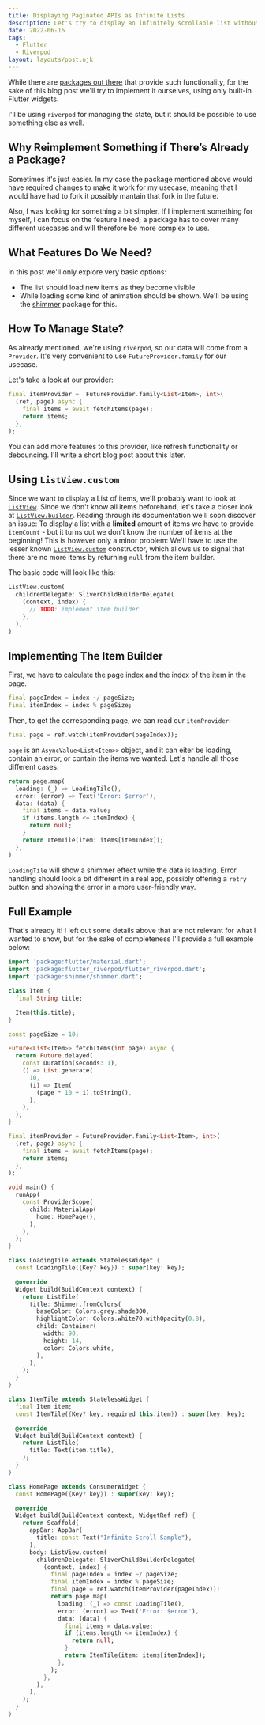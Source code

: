 ```yaml
---
title: Displaying Paginated APIs as Infinite Lists
description: Let's try to display an infinitely scrollable list without using dependencies!
date: 2022-06-16
tags:
  - Flutter
  - Riverpod
layout: layouts/post.njk
---
```

While there are [packages out there](https://pub.dev/packages/infinite_scroll_pagination) that provide such functionality,
for the sake of this blog post we'll try to implement it ourselves, using only built-in Flutter widgets.

I'll be using `riverpod` for managing the state, but it should be possible to use something else as well.

## Why Reimplement Something if There’s Already a Package?

Sometimes it's just easier.
In my case the package mentioned above would have required changes to make it work for my usecase,
meaning that I would have had to fork it possibly mantain that fork in the future.

Also, I was looking for something a bit simpler. If I implement something for myself,
I can focus on the feature I need; a package has to cover many different usecases and
will therefore be more complex to use.

## What Features Do We Need?

In this post we'll only explore very basic options:
- The list should load new items as they become visible
- While loading some kind of animation should be shown. We'll be using the [shimmer](https://pub.dev/packages/shimmer) package for this.

## How To Manage State?

As already mentioned, we're using `riverpod`, so our data will come from a `Provider`.
It's very convenient to use `FutureProvider.family` for our usecase.

Let's take a look at our provider:
```dart
final itemProvider =  FutureProvider.family<List<Item>, int>(
  (ref, page) async {
    final items = await fetchItems(page);
    return items;
  },
);

```

You can add more features to this provider, like refresh functionality or debouncing.
I'll write a short blog post about this later.


## Using `ListView.custom`

Since we want to display a List of items, we'll probably want to look at [`ListView`](https://api.flutter.dev/flutter/widgets/ListView-class.html). Since we don't know all items
beforehand, let's take a closer look at [`ListView.builder`](https://api.flutter.dev/flutter/widgets/ListView/ListView.builder.html). Reading through its documentation we'll soon
discover an issue: To display a list with a **limited** amount of items we have to provide `itemCount` - but it turns out we don't know the number of items at the beginning!
This is however only a minor problem: We'll have to use the lesser known [`ListView.custom`](https://api.flutter.dev/flutter/widgets/ListView/ListView.custom.html) constructor,
which allows us to signal that there are no more items by returning `null` from the item builder.

The basic code will look like this:
```dart
ListView.custom(
  childrenDelegate: SliverChildBuilderDelegate(
    (context, index) {
      // TODO: implement item builder
    },
  ),
)
```

## Implementing The Item Builder

First, we have to calculate the page index and the index of the item in the page.

```dart
final pageIndex = index ~/ pageSize;
final itemIndex = index % pageSize;
```

Then, to get the corresponding page, we can read our `itemProvider`:
```dart
final page = ref.watch(itemProvider(pageIndex));
```

`page` is an `AsyncValue<List<Item>>` object, and it can eiter be loading, contain an error, or contain the items we wanted.
Let's handle all those different cases:
```dart
return page.map(
  loading: (_) => LoadingTile(),
  error: (error) => Text('Error: $error'),
  data: (data) {
    final items = data.value;
    if (items.length <= itemIndex) {
      return null;
    }
    return ItemTile(item: items[itemIndex]);
  },
)
```

`LoadingTile` will show a shimmer effect while the data is loading. Error handling should look a bit different in a real app,
possibly offering a `retry` button and showing the error in a more user-friendly way.

## Full Example

That's already it! I left out some details above that are not relevant for what I wanted to show, but for the sake of completeness I'll provide
a full example below:

```dart
import 'package:flutter/material.dart';
import 'package:flutter_riverpod/flutter_riverpod.dart';
import 'package:shimmer/shimmer.dart';

class Item {
  final String title;

  Item(this.title);
}

const pageSize = 10;

Future<List<Item>> fetchItems(int page) async {
  return Future.delayed(
    const Duration(seconds: 1),
    () => List.generate(
      10,
      (i) => Item(
        (page * 10 + i).toString(),
      ),
    ),
  );
}

final itemProvider = FutureProvider.family<List<Item>, int>(
  (ref, page) async {
    final items = await fetchItems(page);
    return items;
  },
);

void main() {
  runApp(
    const ProviderScope(
      child: MaterialApp(
        home: HomePage(),
      ),
    ),
  );
}

class LoadingTile extends StatelessWidget {
  const LoadingTile({Key? key}) : super(key: key);

  @override
  Widget build(BuildContext context) {
    return ListTile(
      title: Shimmer.fromColors(
        baseColor: Colors.grey.shade300,
        highlightColor: Colors.white70.withOpacity(0.8),
        child: Container(
          width: 90,
          height: 14,
          color: Colors.white,
        ),
      ),
    );
  }
}

class ItemTile extends StatelessWidget {
  final Item item;
  const ItemTile({Key? key, required this.item}) : super(key: key);

  @override
  Widget build(BuildContext context) {
    return ListTile(
      title: Text(item.title),
    );
  }
}

class HomePage extends ConsumerWidget {
  const HomePage({Key? key}) : super(key: key);

  @override
  Widget build(BuildContext context, WidgetRef ref) {
    return Scaffold(
      appBar: AppBar(
        title: const Text("Infinite Scroll Sample"),
      ),
      body: ListView.custom(
        childrenDelegate: SliverChildBuilderDelegate(
          (context, index) {
            final pageIndex = index ~/ pageSize;
            final itemIndex = index % pageSize;
            final page = ref.watch(itemProvider(pageIndex));
            return page.map(
              loading: (_) => const LoadingTile(),
              error: (error) => Text('Error: $error'),
              data: (data) {
                final items = data.value;
                if (items.length <= itemIndex) {
                  return null;
                }
                return ItemTile(item: items[itemIndex]);
              },
            );
          },
        ),
      ),
    );
  }
}
```